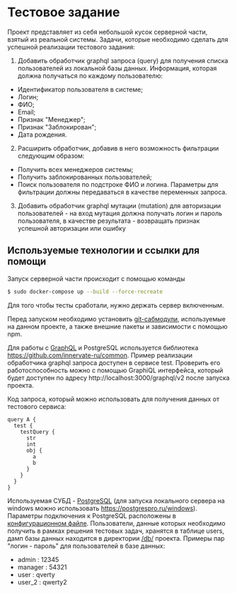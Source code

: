 # Тестовое задание #
Проект представляет из себя небольшой кусок серверной части, взятый из реальной системы.
Задачи, которые необходимо сделать для успешной реализации тестового задания:
1) Добавить обработчик graphql запроса (query) для получения списка пользователей из локальной базы данных. Информация, которая должна получаться по каждому пользователю:
- Идентификатор пользователя в системе;
- Логин;
- ФИО;
- Email;
- Признак "Менеджер";
- Признак "Заблокирован";
- Дата рождения.
2) Расширить обработчик, добавив в него возможность фильтрации следующим образом:
- Получить всех менеджеров системы;
- Получить заблокированных пользователей;
- Поиск пользователя по подстроке ФИО и логина.
Параметры для фильтрации должны передаваться в качестве переменных запроса.
3) Добавить обработчик graphql мутации (mutation) для авторизации пользователей - на вход мутация должна получать логин и пароль пользователя, в качестве результата - возвращать признак успешной авторизации или ошибку

## Используемые технологии и ссылки для помощи
Запуск серверной части происходит с помощью команды
```sh
$ sudo docker-compose up --build --force-recreate
```
Для того чтобы тесты сработали, нужно держать сервер включенным.

Перед запуском необходимо установить [git-сабмодули](https://git-scm.com/docs/git-submodule), используемые на данном проекте, а также внешние пакеты и зависимости с помощью npm.

Для работы с [GraphQL](https://github.com/facebook/graphql/blob/master/README.md) и PostgreSQL используется библиотека https://github.com/innervate-ru/common.
Пример реализации обработчика graphql запроса доступен в сервисе test.
Проверить его работоспособность можно с помощью GraphiQL интерфейса, который будет доступен по адресу  http://localhost:3000/graphql/v2 после запуска проекта.

Код запроса, который можно использовать для получения данных от тестового сервиса:
```
query A {
  test {
    testQuery {
      str
      int
      obj {
        a
        b
      }
    }
  }
}
```

Используемая СУБД - [PostgreSQL](https://postgrespro.ru/docs/postgresql/9.6/) (для запуска локального сервера на windows можно использовать https://postgrespro.ru/windows).
Параметры подключения к PostgreSQL расположены в [конфигурационном файле](https://github.com/shestpa/test_task/blob/master/config/default.json).
Пользователи, данные которых необходимо получить в рамках решения тестовых задач, хранятся в таблице users, дамп базы данных находится в директории [/db/](https://github.com/shestpa/test_task/tree/master/db) проекта.
Примеры пар "логин - пароль" для пользователей в базе данных:
- admin : 12345
- manager : 54321
- user : qverty
- user_2 : qwerty2
